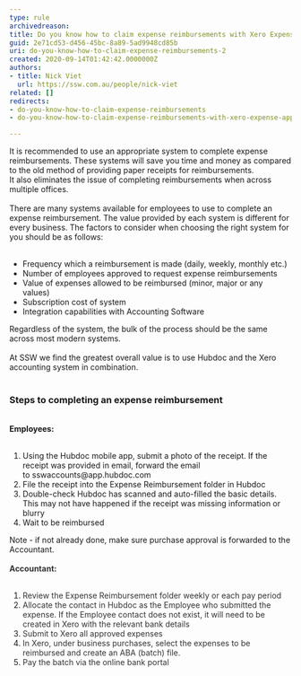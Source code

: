 ```yaml
---
type: rule
archivedreason: 
title: Do you know how to claim expense reimbursements with Xero Expense app
guid: 2e71cd53-d456-45bc-8a89-5ad9948cd85b
uri: do-you-know-how-to-claim-expense-reimbursements-2
created: 2020-09-14T01:42:42.0000000Z
authors:
- title: Nick Viet
  url: https://ssw.com.au/people/nick-viet
related: []
redirects:
- do-you-know-how-to-claim-expense-reimbursements
- do-you-know-how-to-claim-expense-reimbursements-with-xero-expense-app

---
```



<div>It is recommended&#160;to use an appropriate system to complete expense reimbursements.&#160;These systems&#160;will save you time and money as&#160;compared to the old method of providing paper receipts for reimbursements. It&#160;also&#160;eliminates the issue of completing reimbursements when across multiple offices.​<br></div><div>​<br></div>There are many systems available for&#160;employees to use&#160;to complete an expense reimbursement. The value provided by each system is different for every business. The factors to consider when choosing&#160;the right system for you should be as follows&#58;&#160;<br><div><br></div><div><ul><li>Frequency which a reimbursement is made (daily, weekly, monthly etc.)<br></li><li>Number of employees approved to request expense reimbursements<br></li><li>Value of expenses allowed to be reimbursed (minor, major or any values)<br></li><li>Subscription cost of system <br></li><li>Integration capabilities with Accounting Software<br></li></ul><div>Regardless of the system, the bulk of the process should&#160;be the same across most modern systems.<br></div><div><br>At SSW we find the greatest overall value is to use Hubdoc and the Xero accounting system in combination.&#160;</div><div><br></div><h3 class="ssw15-rteElement-H3">Steps to completing an expense reimbursement<br></h3><div><br><strong>Employees&#58;</strong><br><br></div><div><ol><li>Using the Hubdoc mobile app, submit&#160;a photo of the receipt. If the receipt was provided in email, forward the email to&#160;sswaccounts@app.hubdoc.com&#160;<br></li><li>File the receipt into the Expense Reimbursement folder in Hubdoc<br></li><li>Double-check Hubdoc has scanned and auto-filled ​the basic details. This may not have happened if the receipt was missing information or blurry<br></li><li>Wait to be reimbursed<br></li></ol><div>Note - if not already done, make sure purchase approval is forwarded to the Accountant.<br></div></div><div><br></div><div><font color="#333333"><strong>Accountant&#58;</strong></font></div><div><font color="#333333"><br></font></div><div><ol><li><font color="#333333">​Review the Expense Reimbursement folder weekly or each pay period<br></font></li><li><font color="#333333">Allocate the contact in Hubdoc as the Employee who submitted the expense. If the Employee contact does not exist, it will need to be created in Xero with the relevant bank details</font></li><li><font color="#333333">Submit to Xero all approved expenses</font></li><li><font color="#333333">In Xero, under business purchases, select the expenses to be reimbursed and create an ABA (batch) file.</font></li><li><font color="#333333">Pay the batch via the online bank portal</font></li></ol></div><div><br></div><div>​<br></div><div><br></div><div>​​<br><br></div><div><br><br><br></div><div><br></div><div><br></div><div><br></div></div><div><br><br></div>
<br><excerpt class='endintro'></excerpt><br>
<p>​<br><br><br></p>



